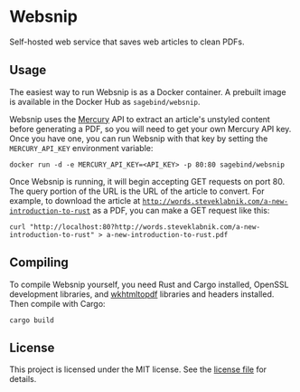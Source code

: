 # Websnip
Self-hosted web service that saves web articles to clean PDFs.

## Usage
The easiest way to run Websnip is as a Docker container. A prebuilt image is available in the Docker Hub as `sagebind/websnip`.

Websnip uses the [Mercury] API to extract an article's unstyled content before generating a PDF, so you will need to get your own Mercury API key. Once you have one, you can run Websnip with that key by setting the `MERCURY_API_KEY` environment variable:

```
docker run -d -e MERCURY_API_KEY=<API_KEY> -p 80:80 sagebind/websnip
```

Once Websnip is running, it will begin accepting GET requests on port 80. The query portion of the URL is the URL of the article to convert. For example, to download the article at [`http://words.steveklabnik.com/a-new-introduction-to-rust`](http://words.steveklabnik.com/a-new-introduction-to-rust) as a PDF, you can make a GET request like this:

```
curl "http://localhost:80?http://words.steveklabnik.com/a-new-introduction-to-rust" > a-new-introduction-to-rust.pdf
```

## Compiling
To compile Websnip yourself, you need Rust and Cargo installed, OpenSSL development libraries, and [wkhtmltopdf] libraries and headers installed. Then compile with Cargo:

```
cargo build
```

## License
This project is licensed under the MIT license. See the [license file](LICENSE.md) for details.


[Mercury]: https://mercury.postlight.com/web-parser/
[wkhtmltopdf]: http://wkhtmltopdf.org/index.html
